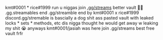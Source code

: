kmt#0001 * rice#1999 run u niggas 
join [.gg/streams](https://discord.gg/streams) better vault 🤷‍♂️
.gg.streamables end 
.gg/streamble end by kmt#0001 x rice#1999
discord.gg/stremable is bascially a dog shit ass pasted vault with leaked locks * sets * methods, etc 
dis nigga thought he would get away w leaking my shit 😭
anyways kmt#0001/jasiah was here join .gg/streams best free vault frfr 

